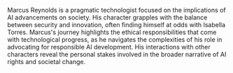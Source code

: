 Marcus Reynolds is a pragmatic technologist focused on the implications of AI advancements on society. His character grapples with the balance between security and innovation, often finding himself at odds with Isabella Torres. Marcus's journey highlights the ethical responsibilities that come with technological progress, as he navigates the complexities of his role in advocating for responsible AI development. His interactions with other characters reveal the personal stakes involved in the broader narrative of AI rights and societal change.